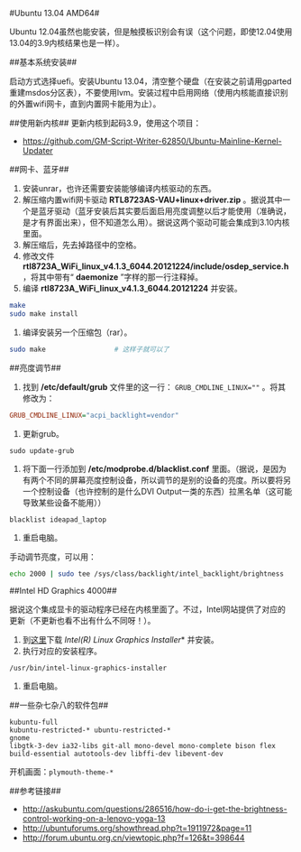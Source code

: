 #Ubuntu 13.04 AMD64#

Ubuntu 12.04虽然也能安装，但是触摸板识别会有误（这个问题，即使12.04使用13.04的3.9内核结果也是一样）。

##基本系统安装##

启动方式选择uefi。安装Ubuntu 13.04，清空整个硬盘（在安装之前请用gparted重建msdos分区表），不要使用lvm。安装过程中启用网络（使用内核能直接识别的外置wifi网卡，直到内置网卡能用为止）。

##使用新内核##
更新内核到起码3.9，使用这个项目：
 * https://github.com/GM-Script-Writer-62850/Ubuntu-Mainline-Kernel-Updater

##网卡、蓝牙##

1. 安装unrar，也许还需要安装能够编译内核驱动的东西。
1. 解压缩内置wifi网卡驱动 **RTL8723AS-VAU+linux+driver.zip** 。据说其中一个是蓝牙驱动（蓝牙安装后其实要后面启用亮度调整以后才能使用（准确说，是才有界面出来），但不知道怎么用）。据说这两个驱动可能会集成到3.10内核里面。
1. 解压缩后，先去掉路径中的空格。
1. 修改文件 **rtl8723A_WiFi_linux_v4.1.3_6044.20121224/include/osdep_service.h** ，将其中带有“ **daemonize** ”字样的那一行注释掉。
1. 编译 **rtl8723A_WiFi_linux_v4.1.3_6044.20121224** 并安装。 
```sh
make
sudo make install
```

1. 编译安装另一个压缩包（rar）。
```sh
sudo make                 # 这样子就可以了
```

##亮度调节##

1. 找到 **/etc/default/grub** 文件里的这一行： ```GRUB_CMDLINE_LINUX=""``` 。将其修改为：
```ini
GRUB_CMDLINE_LINUX="acpi_backlight=vendor"
```

1. 更新grub。
```
sudo update-grub
```

1. 将下面一行添加到 **/etc/modprobe.d/blacklist.conf** 里面。（据说，是因为有两个不同的屏幕亮度控制设备，所以调节的是别的设备的亮度。所以要将另一个控制设备（也许控制的是什么DVI Output一类的东西）拉黑名单（这可能导致某些设备不能用））
```
blacklist ideapad_laptop
```

1. 重启电脑。

手动调节亮度，可以用：
```sh
echo 2000 | sudo tee /sys/class/backlight/intel_backlight/brightness
```

##Intel HD Graphics 4000##

据说这个集成显卡的驱动程序已经在内核里面了。不过，Intel网站提供了对应的更新（不更新也看不出有什么不同呀！）。

1. 到[这里](https://01.org/linuxgraphics/downloads)下载 **Intel(R) Linux* Graphics Installer** 并安装。
1. 执行对应的安装程序。
```
/usr/bin/intel-linux-graphics-installer
```

1. 重启电脑。

##一些杂七杂八的软件包##

```
kubuntu-full
kubuntu-restricted-* ubuntu-restricted-*
gnome
libgtk-3-dev ia32-libs git-all mono-devel mono-complete bison flex build-essential autotools-dev libffi-dev libevent-dev
```

开机画面：```plymouth-theme-*```

##参考链接##
* http://askubuntu.com/questions/286516/how-do-i-get-the-brightness-control-working-on-a-lenovo-yoga-13
* http://ubuntuforums.org/showthread.php?t=1911972&page=11
* http://forum.ubuntu.org.cn/viewtopic.php?f=126&t=398644

